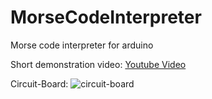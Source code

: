 # MorseCodeInterpreter
Morse code interpreter for arduino

Short demonstration video: [Youtube Video](https://youtu.be/_o28AdMo5MY)

Circuit-Board:
![circuit-board](https://cloud.githubusercontent.com/assets/5841076/24209323/342a716c-0f26-11e7-87f3-92fa1518936f.png)
